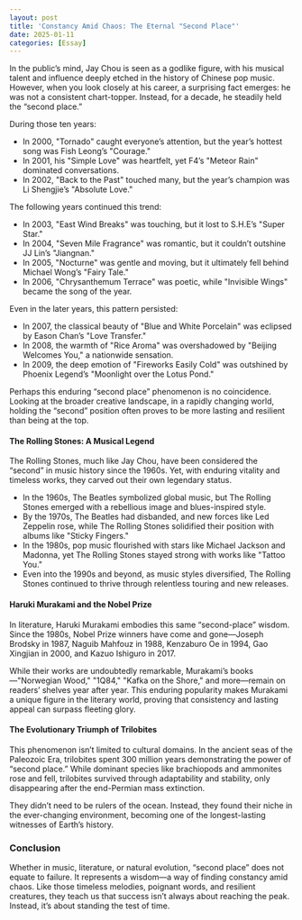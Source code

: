 ```yaml
---
layout: post
title: 'Constancy Amid Chaos: The Eternal "Second Place"'
date: 2025-01-11
categories: [Essay]
---
```


In the public’s mind, Jay Chou is seen as a godlike figure, with his musical talent and influence deeply etched in the history of Chinese pop music. However, when you look closely at his career, a surprising fact emerges: he was not a consistent chart-topper. Instead, for a decade, he steadily held the “second place.”

During those ten years:

- In 2000, "Tornado" caught everyone’s attention, but the year’s hottest song was Fish Leong’s "Courage."
- In 2001, his "Simple Love" was heartfelt, yet F4’s "Meteor Rain" dominated conversations.
- In 2002, "Back to the Past" touched many, but the year’s champion was Li Shengjie’s "Absolute Love."

The following years continued this trend:

- In 2003, "East Wind Breaks" was touching, but it lost to S.H.E’s "Super Star."
- In 2004, "Seven Mile Fragrance" was romantic, but it couldn’t outshine JJ Lin’s "Jiangnan."
- In 2005, "Nocturne" was gentle and moving, but it ultimately fell behind Michael Wong’s "Fairy Tale."
- In 2006, "Chrysanthemum Terrace" was poetic, while "Invisible Wings" became the song of the year.

Even in the later years, this pattern persisted:

- In 2007, the classical beauty of "Blue and White Porcelain" was eclipsed by Eason Chan’s "Love Transfer."
- In 2008, the warmth of "Rice Aroma" was overshadowed by "Beijing Welcomes You," a nationwide sensation.
- In 2009, the deep emotion of "Fireworks Easily Cold" was outshined by Phoenix Legend’s "Moonlight over the Lotus Pond."

Perhaps this enduring “second place” phenomenon is no coincidence. Looking at the broader creative landscape, in a rapidly changing world, holding the “second” position often proves to be more lasting and resilient than being at the top.

#### The Rolling Stones: A Musical Legend

The Rolling Stones, much like Jay Chou, have been considered the “second” in music history since the 1960s. Yet, with enduring vitality and timeless works, they carved out their own legendary status.

- In the 1960s, The Beatles symbolized global music, but The Rolling Stones emerged with a rebellious image and blues-inspired style.
- By the 1970s, The Beatles had disbanded, and new forces like Led Zeppelin rose, while The Rolling Stones solidified their position with albums like "Sticky Fingers."
- In the 1980s, pop music flourished with stars like Michael Jackson and Madonna, yet The Rolling Stones stayed strong with works like "Tattoo You."
- Even into the 1990s and beyond, as music styles diversified, The Rolling Stones continued to thrive through relentless touring and new releases.

#### Haruki Murakami and the Nobel Prize

In literature, Haruki Murakami embodies this same “second-place” wisdom. Since the 1980s, Nobel Prize winners have come and gone—Joseph Brodsky in 1987, Naguib Mahfouz in 1988, Kenzaburo Oe in 1994, Gao Xingjian in 2000, and Kazuo Ishiguro in 2017.

While their works are undoubtedly remarkable, Murakami’s books—"Norwegian Wood," "1Q84," "Kafka on the Shore," and more—remain on readers’ shelves year after year. This enduring popularity makes Murakami a unique figure in the literary world, proving that consistency and lasting appeal can surpass fleeting glory.

#### The Evolutionary Triumph of Trilobites

This phenomenon isn’t limited to cultural domains. In the ancient seas of the Paleozoic Era, trilobites spent 300 million years demonstrating the power of “second place.” While dominant species like brachiopods and ammonites rose and fell, trilobites survived through adaptability and stability, only disappearing after the end-Permian mass extinction.

They didn’t need to be rulers of the ocean. Instead, they found their niche in the ever-changing environment, becoming one of the longest-lasting witnesses of Earth’s history.

### Conclusion

Whether in music, literature, or natural evolution, “second place” does not equate to failure. It represents a wisdom—a way of finding constancy amid chaos. Like those timeless melodies, poignant words, and resilient creatures, they teach us that success isn’t always about reaching the peak. Instead, it’s about standing the test of time.
